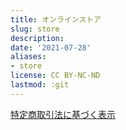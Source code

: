 ```yaml
---
title: オンラインストア
slug: store
description: 
date: '2021-07-28'
aliases:
- store
license: CC BY-NC-ND
lastmod: :git
---
```


[特定商取引法に基づく表示](/specified-commercial-transactions)
